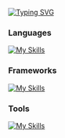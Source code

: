 [![Typing SVG](https://readme-typing-svg.demolab.com?font=Quando&size=26&pause=1000&color=333333&background=F7F7F7&center=true&vCenter=true&random=false&width=320&height=55&lines=Hi!+I'm+uplispi.+%3A-P)](https://git.io/typing-svg)

### Languages

[![My Skills](https://skillicons.dev/icons?i=html,css,js,java,py&theme=light)](https://skillicons.dev)

### Frameworks

[![My Skills](https://skillicons.dev/icons?i=vue,vite,react,nodejs,tailwind,spring,express&theme=light)](https://skillicons.dev)

### Tools

[![My Skills](https://skillicons.dev/icons?i=git,postman,nginx,docker,vscode,idea,vercel,netlify,cloudflare&theme=light)](https://skillicons.dev)


